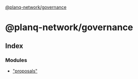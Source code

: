 [@planq-network/governance](README.md)

# @planq-network/governance

## Index

### Modules

* ["proposals"](modules/_proposals_.md)
